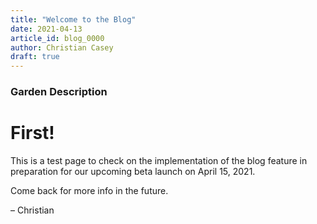 ```yaml
---
title: "Welcome to the Blog"
date: 2021-04-13
article_id: blog_0000
author: Christian Casey
draft: true
---
```


### Garden Description <!-- HACK! Needed to make the summary display correctly. -->

# First!

This is a test page to check on the implementation of the blog feature in preparation for our upcoming beta launch on April 15, 2021.

Come back for more info in the future.

– Christian
